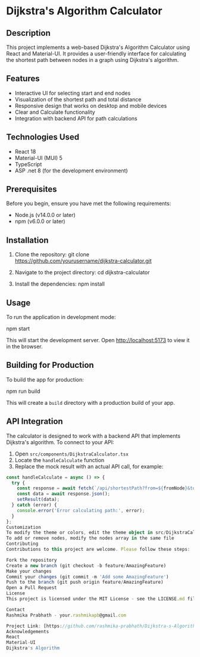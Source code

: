 # Dijkstra's Algorithm Calculator

## Description

This project implements a web-based Dijkstra's Algorithm Calculator using React and Material-UI. It provides a user-friendly interface for calculating the shortest path between nodes in a graph using Dijkstra's algorithm.

## Features

- Interactive UI for selecting start and end nodes
- Visualization of the shortest path and total distance
- Responsive design that works on desktop and mobile devices
- Clear and Calculate functionality
- Integration with backend API for path calculations

## Technologies Used

- React 18
- Material-UI (MUI) 5
- TypeScript
- ASP .net 8 (for the development environment)

## Prerequisites

Before you begin, ensure you have met the following requirements:

- Node.js (v14.0.0 or later)
- npm (v6.0.0 or later)

## Installation

1. Clone the repository:
git clone https://github.com/yourusername/dijkstra-calculator.git


2. Navigate to the project directory:
cd dijkstra-calculator


3. Install the dependencies:
npm install


## Usage

To run the application in development mode:

npm start


This will start the development server. Open [http://localhost:5173](http://localhost:5173) to view it in the browser.

## Building for Production

To build the app for production:

npm run build


This will create a `build` directory with a production build of your app.

## API Integration

The calculator is designed to work with a backend API that implements Dijkstra's algorithm. To connect to your API:

1. Open `src/components/DijkstraCalculator.tsx`
2. Locate the `handleCalculate` function
3. Replace the mock result with an actual API call, for example:

```typescript
const handleCalculate = async () => {
  try {
    const response = await fetch(`/api/shortestPath?from=${fromNode}&to=${toNode}`);
    const data = await response.json();
    setResult(data);
  } catch (error) {
    console.error('Error calculating path:', error);
  }
};
Customization
To modify the theme or colors, edit the theme object in src/DijkstraCalculator.tsx
To add or remove nodes, modify the nodes array in the same file
Contributing
Contributions to this project are welcome. Please follow these steps:

Fork the repository
Create a new branch (git checkout -b feature/AmazingFeature)
Make your changes
Commit your changes (git commit -m 'Add some AmazingFeature')
Push to the branch (git push origin feature/AmazingFeature)
Open a Pull Request
License
This project is licensed under the MIT License - see the LICENSE.md file for details.

Contact
Rashmika Prabhath - your.rashmikapb@gmail.com

Project Link: [https://github.com/rashmika-prabhath/Dijkstra-s-Algorithm-Calculator](https://github.com/rashmika-prabhath/Dijkstra-s-Algorithm-Calculator)
Acknowledgements
React
Material-UI
Dijkstra's Algorithm
